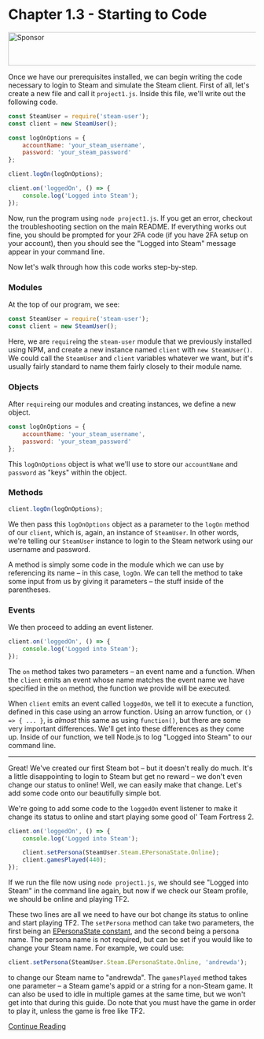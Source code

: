 # Chapter 1.3 - Starting to Code

<a target='_blank' rel='nofollow' href='https://app.codesponsor.io/link/WWKSZ8BufMHxCu7dPGG4np4x/andrewda/node-steam-guide'>
  <img alt='Sponsor' width='888' height='68' src='https://app.codesponsor.io/embed/WWKSZ8BufMHxCu7dPGG4np4x/andrewda/node-steam-guide.svg' />
</a>

Once we have our prerequisites installed, we can begin writing the code
necessary to login to Steam and simulate the Steam client. First of all, let's
create a new file and call it `project1.js`. Inside this file, we'll write out
the following code.

```js
const SteamUser = require('steam-user');
const client = new SteamUser();

const logOnOptions = {
	accountName: 'your_steam_username',
	password: 'your_steam_password'
};

client.logOn(logOnOptions);

client.on('loggedOn', () => {
	console.log('Logged into Steam');
});
```

Now, run the program using `node project1.js`. If you get an error, checkout
the troubleshooting section on the main README. If everything works out fine,
you should be prompted for your 2FA code (if you have 2FA setup on your
account), then you should see the "Logged into Steam" message appear in your
command line.

Now let's walk through how this code works step-by-step.

### Modules

At the top of our program, we see:

```js
const SteamUser = require('steam-user');
const client = new SteamUser();
```

Here, we are `require`ing the `steam-user` module that we previously installed
using NPM, and create a new instance named `client` with `new SteamUser()`. We
could call the `SteamUser` and `client` variables whatever we want, but it's
usually fairly standard to name them fairly closely to their module name.

### Objects

After `require`ing our modules and creating instances, we define a new object.

```js
const logOnOptions = {
	accountName: 'your_steam_username',
	password: 'your_steam_password'
};
```

This `logOnOptions` object is what we'll use to store our `accountName` and
`password` as "keys" within the object.

### Methods

```js
client.logOn(logOnOptions);
```

We then pass this `logOnOptions` object as a parameter to the `logOn` method of
our `client`, which is, again, an instance of `SteamUser`. In other words,
we're telling our `SteamUser` instance to login to the Steam network using our
username and password.

A method is simply some code in the module which we can
use by referencing its name – in this case, `logOn`. We can tell the method to
take some input from us by giving it parameters – the stuff inside of the
parentheses.

### Events

We then proceed to adding an event listener.

```js
client.on('loggedOn', () => {
	console.log('Logged into Steam');
});
```

The `on` method takes two parameters – an event name and a function. When the
`client` emits an event whose name matches the event name we have specified
in the `on` method, the function we provide will be executed.

When `client` emits an event called `loggedOn`, we tell it to execute a
function, defined in this case using an arrow function. Using an arrow
function, or `() => { ... }`, is *almost* this same as using `function()`, but
there are some very important differences. We'll get into these differences as
they come up. Inside of our function, we tell Node.js to log "Logged into
Steam" to our command line.

-----

Great! We've created our first Steam bot – but it doesn't really do much. It's
a little disappointing to login to Steam but get no reward – we don't even
change our status to online! Well, we can easily make that change. Let's add
some code onto our beautifully simple bot.

We're going to add some code to the `loggedOn` event listener to make it change
its status to online and start playing some good ol' Team Fortress 2.

```js
client.on('loggedOn', () => {
	console.log('Logged into Steam');

	client.setPersona(SteamUser.Steam.EPersonaState.Online);
	client.gamesPlayed(440);
});
```

If we run the file now using `node project1.js`, we should see "Logged into
Steam" in the command line again, but now if we check our Steam profile, we
should be online and playing TF2.

These two lines are all we need to have our bot change its status to online and
start playing TF2. The `setPersona` method can take two parameters, the first
being an [EPersonaState constant](https://github.com/DoctorMcKay/node-steam-user/blob/master/enums/EPersonaState.js),
and the second being a persona name. The persona name is not required, but can
be set if you would like to change your Steam name. For example, we could use:

```js
client.setPersona(SteamUser.Steam.EPersonaState.Online, 'andrewda');
```

to change our Steam name to "andrewda". The `gamesPlayed` method takes one
parameter – a Steam game's appid or a string for a non-Steam game. It can also
be used to idle in multiple games at the same time, but we won't get into that
during this guide. Do note that you must have the game in order to play it,
unless the game is free like TF2.

[Continue Reading](../Chapter%201.4%20-%20TOTP)
